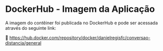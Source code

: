 # DockerHub - Imagem da Aplicação

A imagem do contêiner foi publicada no DockerHub e pode ser acessada através do seguinte link:

🔗 https://hub.docker.com/repository/docker/danielregisfc/conversao-distancia/general 